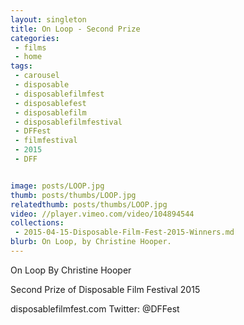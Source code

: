 ```yaml
---
layout: singleton
title: On Loop - Second Prize
categories:
 - films
 - home
tags:
 - carousel
 - disposable
 - disposablefilmfest
 - disposablefest
 - disposablefilm
 - disposablefilmfestival
 - DFFest
 - filmfestival
 - 2015
 - DFF


image: posts/LOOP.jpg
thumb: posts/thumbs/LOOP.jpg
relatedthumb: posts/thumbs/LOOP.jpg
video: //player.vimeo.com/video/104894544
collections:
 - 2015-04-15-Disposable-Film-Fest-2015-Winners.md
blurb: On Loop, by Christine Hooper.
---
```


On Loop
By Christine Hooper

Second Prize of Disposable Film Festival 2015

disposablefilmfest.com
Twitter: @DFFest

